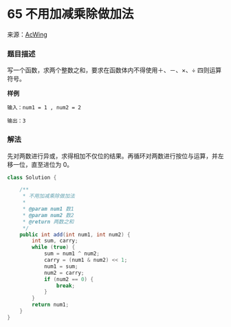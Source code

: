 # 65 不用加减乘除做加法
来源：[AcWing](https://www.acwing.com/problem/content/15/)
### 题目描述
写一个函数，求两个整数之和，要求在函数体内不得使用＋、－、×、÷ 四则运算符号。

**样例**
```
输入：num1 = 1 , num2 = 2

输出：3
```

### 解法
先对两数进行异或，求得相加不仅位的结果。再循环对两数进行按位与运算，并左移一位，直至进位为 0。

```java
class Solution {

    /**
     * 不用加减乘除做加法
     *
     * @param num1 数1
     * @param num2 数2
     * @return 两数之和
     */
    public int add(int num1, int num2) {
        int sum, carry;
        while (true) {
            sum = num1 ^ num2;
            carry = (num1 & num2) << 1;
            num1 = sum;
            num2 = carry;
            if (num2 == 0) {
                break;
            }
        }
        return num1;
    }
}
```
